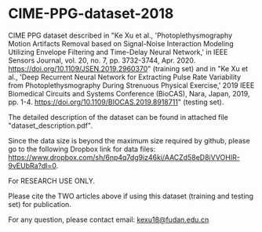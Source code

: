 # CIME-PPG-dataset-2018
CIME PPG dataset described in "Ke Xu et al., 'Photoplethysmography Motion Artifacts Removal based on Signal-Noise Interaction Modeling Utilizing Envelope Filtering and Time-Delay Neural Network,' in IEEE Sensors Journal, vol. 20, no. 7, pp. 3732-3744, Apr. 2020. https://doi.org/10.1109/JSEN.2019.2960370" (training set) and in "Ke Xu et al., 'Deep Recurrent Neural Network for Extracting Pulse Rate Variability from Photoplethysmography During Strenuous Physical Exercise,' 2019 IEEE Biomedical Circuits and Systems Conference (BioCAS), Nara, Japan, 2019, pp. 1-4. https://doi.org/10.1109/BIOCAS.2019.8918711" (testing set).

The detailed description of the dataset can be found in attached file "dataset_description.pdf".

Since the data size is beyond the maximum size required by github, please go to the following Dropbox link for data files: https://www.dropbox.com/sh/6np4q7dg9iz46ki/AACZd58eD8iVVOHIR-9vEUbRa?dl=0.

For RESEARCH USE ONLY.

Please cite the TWO articles above if using this dataset (training and testing set) for publication.

For any question, please contact email: kexu18@fudan.edu.cn
